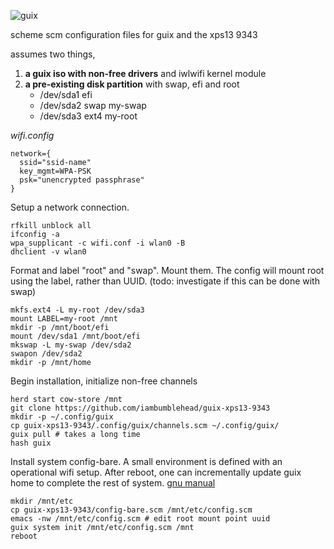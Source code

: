 ![guix](https://upload.wikimedia.org/wikipedia/commons/8/81/Guix_logo.svg)

scheme scm configuration files for guix and the xps13 9343

assumes two things,
 1. **a guix iso with non-free drivers** and iwlwifi kernel module
 2. **a pre-existing disk partition** with swap, efi and root
    * /dev/sda1 efi
    * /dev/sda2 swap my-swap
    * /dev/sda3 ext4 my-root



_wifi.config_
```console
network={
  ssid="ssid-name"
  key_mgmt=WPA-PSK
  psk="unencrypted passphrase"
}
```

Setup a network connection.
```console
rfkill unblock all
ifconfig -a
wpa_supplicant -c wifi.conf -i wlan0 -B
dhclient -v wlan0
```

Format and label "root" and "swap". Mount them. The config will mount root using the label, rather than UUID. (todo: investigate if this can be done with swap)
```console
mkfs.ext4 -L my-root /dev/sda3
mount LABEL=my-root /mnt
mkdir -p /mnt/boot/efi
mount /dev/sda1 /mnt/boot/efi
mkswap -L my-swap /dev/sda2
swapon /dev/sda2
mkdir -p /mnt/home
```

Begin installation, initialize non-free channels
``` console
herd start cow-store /mnt
git clone https://github.com/iambumblehead/guix-xps13-9343
mkdir -p ~/.config/guix
cp guix-xps13-9343/.config/guix/channels.scm ~/.config/guix/
guix pull # takes a long time
hash guix
```

Install system config-bare. A small environment is defined with an operational wifi setup. After reboot, one can incrementally update guix home to complete the rest of system.  [gnu manual](https://guix.gnu.org/manual/en/html_node/Proceeding-with-the-Installation.html)
``` console
mkdir /mnt/etc
cp guix-xps13-9343/config-bare.scm /mnt/etc/config.scm
emacs -nw /mnt/etc/config.scm # edit root mount point uuid
guix system init /mnt/etc/config.scm /mnt
reboot
```
